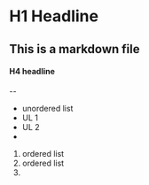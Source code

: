 # H1 Headline
## This is a markdown file
#### H4 headline
--
* unordered list
* UL 1
* UL 2
* 

1. ordered list
2. ordered list
3. 
